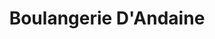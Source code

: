 ---
title: "Boulangerie D'Andaine"
url: /juvigny-val-dandaine/boulangerie-dandaine/
shop: boulangerie
---